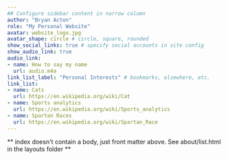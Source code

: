 ```yaml
---
## Configure sidebar content in narrow column
author: "Bryan Acton"
role: "My Personal Website"
avatar: website_logo.jpg
avatar_shape: circle # circle, square, rounded
show_social_links: true # specify social accounts in site config
show_audio_link: true
audio_link: 
- name: How to say my name
  url: audio.m4a
link_list_label: "Personal Interests" # bookmarks, elsewhere, etc.
link_list:
- name: Cats
  url: https://en.wikipedia.org/wiki/Cat
- name: Sports analytics
  url: https://en.wikipedia.org/wiki/Sports_analytics
- name: Spartan Races
  url: https://en.wikipedia.org/wiki/Spartan_Race
---
```


** index doesn't contain a body, just front matter above.
See about/list.html in the layouts folder **